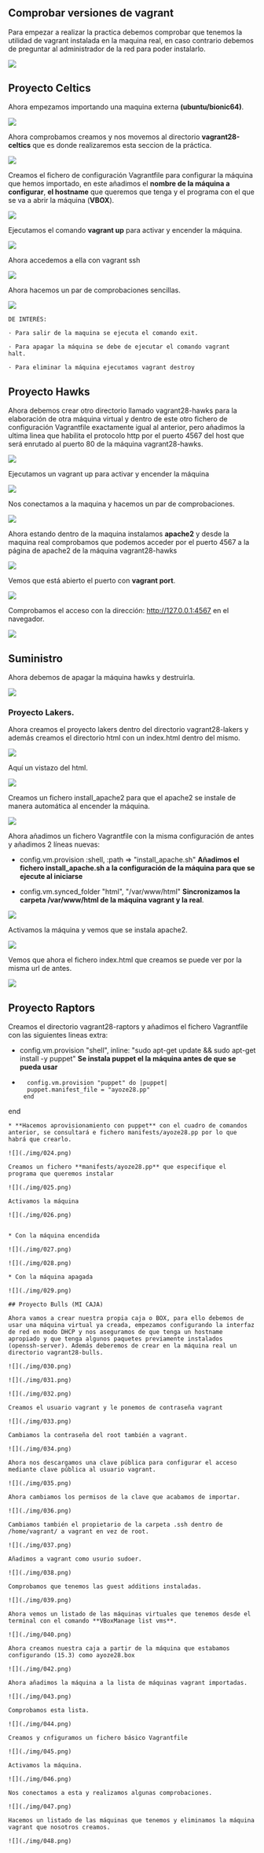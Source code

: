 #

## Comprobar versiones de vagrant

Para empezar a realizar la practica debemos comprobar que tenemos la utilidad de vagrant instalada en la maquina real, en caso contrario debemos de preguntar al administrador de la red para poder instalarlo.

![](./img/001.png)

## Proyecto Celtics

Ahora empezamos importando una maquina externa **(ubuntu/bionic64)**.

![](./img/002.png)

Ahora comprobamos creamos y nos movemos al directorio **vagrant28-celtics** que es donde realizaremos esta seccion de la práctica.

![](./img/003.png)

Creamos el fichero de configuración Vagrantfile para configurar la máquina que hemos importado, en este añadimos el **nombre de la máquina a configurar**, **el hostname** que queremos que tenga y el programa con el que se va a abrir la máquina (**VBOX**).

![](./img/004.png)

Ejecutamos el comando **vagrant up** para activar y encender la máquina.

![](./img/005.png)

Ahora accedemos a ella con vagrant ssh

![](./img/006.png)

Ahora hacemos un par de comprobaciones sencillas.

![](./img/007.png)


```
DE INTERÉS:

· Para salir de la maquina se ejecuta el comando exit.

· Para apagar la máquina se debe de ejecutar el comando vagrant
halt.

· Para eliminar la máquina ejecutamos vagrant destroy
```


## Proyecto Hawks

Ahora debemos crear otro directorio llamado vagrant28-hawks para la elaboración de otra máquina virtual y dentro de este otro fichero de configuración Vagrantfile exactamente igual al anterior, pero añadimos la ultima linea que habilita el protocolo http por el puerto 4567 del host que será enrutado al puerto 80 de la máquina vagrant28-hawks.

![](./img/010.png)

Ejecutamos un vagrant up para activar y encender la máquina

![](./img/011.png)

Nos conectamos a la maquina y hacemos un par de comprobaciones.

![](./img/012.png)

Ahora estando dentro de la maquina instalamos **apache2** y desde la maquina real comprobamos que podemos acceder por el puerto 4567 a la página de apache2 de la máquina vagrant28-hawks

![](./img/013.png)

Vemos que está abierto el puerto con **vagrant port**.

![](./img/014.png)

Comprobamos el acceso con la dirección: http://127.0.0.1:4567 en el navegador.



![](./img/015.png)

## Suministro

Ahora debemos de apagar la máquina hawks y destruirla.

![](./img/016.png)

### Proyecto Lakers.

Ahora creamos el proyecto lakers dentro del directorio vagrant28-lakers y además creamos el directorio html con un index.html dentro del mismo.

![](./img/017.png)

Aquí un vistazo del html.

![](./img/018.png)

Creamos un fichero install_apache2 para que el apache2 se instale de manera automática al encender la máquina.

![](./img/019.png)

Ahora añadimos un fichero Vagrantfile con la misma configuración de antes y añadimos 2 líneas nuevas:

* config.vm.provision :shell, :path => "install_apache.sh"  **Añadimos el fichero install_apache.sh a la configuración de la máquina para que se ejecute al iniciarse**

* config.vm.synced_folder "html", "/var/www/html" **Sincronizamos la carpeta /var/www/html de la máquina vagrant y la real**.

![](./img/022.png)

Activamos la máquina y vemos que se instala apache2.

![](./img/021.png)

Vemos que ahora el fichero index.html que creamos se puede ver por la misma url de antes.

![](./img/023.png)

## Proyecto Raptors

Creamos el directorio vagrant28-raptors y añadimos el fichero Vagrantfile con las siguientes lineas extra:

* config.vm.provision "shell", inline: "sudo apt-get update && sudo apt-get install -y puppet" **Se instala puppet el la máquina antes de que se pueda usar**
* ```
    config.vm.provision "puppet" do |puppet|
    puppet.manifest_file = "ayoze28.pp"
   end
 end
 ```
* **Hacemos aprovisionamiento con puppet** con el cuadro de comandos anterior, se consultará e fichero manifests/ayoze28.pp por lo que habrá que crearlo.

![](./img/024.png)

Creamos un fichero **manifests/ayoze28.pp** que especifique el programa que queremos instalar

![](./img/025.png)

Activamos la máquina

![](./img/026.png)


* Con la máquina encendida

![](./img/027.png)

![](./img/028.png)

* Con la máquina apagada

![](./img/029.png)

## Proyecto Bulls (MI CAJA)

Ahora vamos a crear nuestra propia caja o BOX, para ello debemos de usar una máquina virtual ya creada, empezamos configurando la interfaz de red en modo DHCP y nos aseguramos de que tenga un hostname apropiado y que tenga algunos paquetes previamente instalados (openssh-server). Además deberemos de crear en la máquina real un directorio vagrant28-bulls.

![](./img/030.png)

![](./img/031.png)

![](./img/032.png)

Creamos el usuario vagrant y le ponemos de contraseña vagrant

![](./img/033.png)

Cambiamos la contraseña del root también a vagrant.

![](./img/034.png)

Ahora nos descargamos una clave pública para configurar el acceso mediante clave pública al usuario vagrant.

![](./img/035.png)

Ahora cambiamos los permisos de la clave que acabamos de importar.

![](./img/036.png)

Cambiamos también el propietario de la carpeta .ssh dentro de /home/vagrant/ a vagrant en vez de root.

![](./img/037.png)

Añadimos a vagrant como usurio sudoer.

![](./img/038.png)

Comprobamos que tenemos las guest additions instaladas.

![](./img/039.png)

Ahora vemos un listado de las máquinas virtuales que tenemos desde el terminal con el comando **VBoxManage list vms**.

![](./img/040.png)

Ahora creamos nuestra caja a partir de la máquina que estabamos configurando (15.3) como ayoze28.box

![](./img/042.png)

Ahora añadimos la máquina a la lista de máquinas vagrant importadas.

![](./img/043.png)

Comprobamos esta lista.

![](./img/044.png)

Creamos y cnfiguramos un fichero básico Vagrantfile

![](./img/045.png)

Activamos la máquina.

![](./img/046.png)

Nos conectamos a esta y realizamos algunas comprobaciones.

![](./img/047.png)

Hacemos un listado de las máquinas que tenemos y eliminamos la máquina vagrant que nosotros creamos.

![](./img/048.png)
